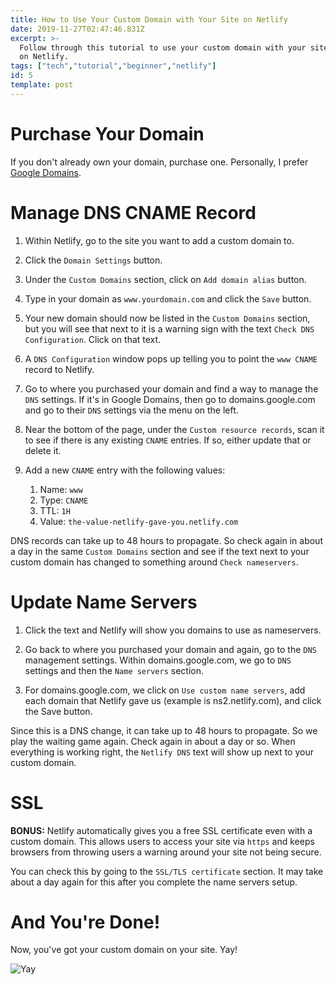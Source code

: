 ```yaml
---
title: How to Use Your Custom Domain with Your Site on Netlify
date: 2019-11-27T02:47:46.831Z
excerpt: >-
  Follow through this tutorial to use your custom domain with your site hosted
  on Netlify.
tags: ["tech","tutorial","beginner","netlify"]
id: 5
template: post
---
```

# Purchase Your Domain
If you don't already own your domain, purchase one. Personally, I prefer <a href="https://domains.google.com" class="external-link" target="_blank" rel="noopener noreferrer">Google Domains</a>.

# Manage DNS CNAME Record
1. Within Netlify, go to the site you want to add a custom domain to.

1. Click the `Domain Settings` button.

1. Under the `Custom Domains` section, click on `Add domain alias` button.

1. Type in your domain as `www.yourdomain.com` and click the `Save` button.

1. Your new domain should now be listed in the `Custom Domains` section, but you will see that next to it is a warning sign with the text `Check DNS Configuration`. Click on that text.

1. A `DNS Configuration` window pops up telling you to point the `www CNAME` record to Netlify. 

1. Go to where you purchased your domain and find a way to manage the `DNS` settings. If it's in Google Domains, then go to domains.google.com and go to their `DNS` settings via the menu on the left.

1. Near the bottom of the page, under the `Custom resource records`, scan it to see if there is any existing `CNAME` entries. If so, either update that or delete it.

1. Add a new `CNAME` entry with the following values:
   1. Name: `www`
   1. Type: `CNAME`
   1. TTL: `1H`
   1. Value: `the-value-netlify-gave-you.netlify.com`

DNS records can take up to 48 hours to propagate. So check again in about a day in the same `Custom Domains` section and see if the text next to your custom domain has changed to something around `Check nameservers`.

# Update Name Servers
1. Click the text and Netlify will show you domains to use as nameservers.

1. Go back to where you purchased your domain and again, go to the `DNS` management settings. Within domains.google.com, we go to `DNS` settings and then the `Name servers` section.

1. For domains.google.com, we click on `Use custom name servers`, add each domain that Netlify gave us (example is ns2.netlify.com), and click the Save button.

Since this is a DNS change, it can take up to 48 hours to propagate. So we play the waiting game again. Check again in about a day or so. When everything is working right, the `Netlify DNS` text will show up next to your custom domain.

# SSL
**BONUS:** Netlify automatically gives you a free SSL certificate even with a custom domain. This allows users to access your site via `https` and keeps browsers from throwing users a warning around your site not being secure. 

You can check this by going to the `SSL/TLS certificate` section. It may take about a day again for this after you complete the name servers setup.

# And You're Done!

Now, you've got your custom domain on your site. Yay!

![Yay](https://media.giphy.com/media/11sBLVxNs7v6WA/giphy.gif)
